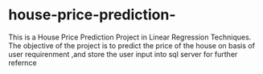 # house-price-prediction-
This is a House Price Prediction Project in Linear Regression Techniques. The objective of the project is to predict the price of the house on basis of user requirenment ,and store the user input into sql server for further refernce
